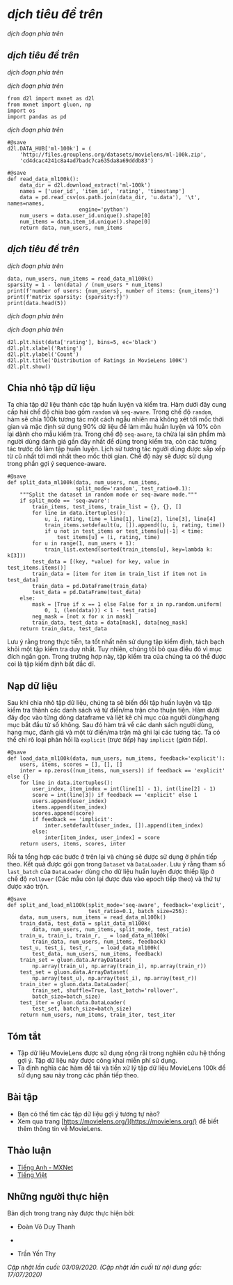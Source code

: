 <!-- ===================== Bắt đầu dịch Phần 1 ==================== -->

<!--
#  The MovieLens Dataset
-->

# *dịch tiêu đề trên*


<!--
There are a number of datasets that are available for recommendation research.
Amongst them, the [MovieLens](https://movielens.org/) dataset is probably one of the more popular ones.
MovieLens is a non-commercial web-based movie recommender system.
It is created in 1997 and run by GroupLens, a research lab at the University of Minnesota, in order to gather movie rating data for research purposes.
MovieLens data has been critical for several research studies including personalized recommendation and social psychology.
-->

*dịch đoạn phía trên*


<!--
## Getting the Data
-->

## *dịch tiêu đề trên*


<!--
The MovieLens dataset is hosted by the [GroupLens](https://grouplens.org/datasets/movielens/) website.
Several versions are available. We will use the MovieLens 100K dataset :cite:`Herlocker.Konstan.Borchers.ea.1999`.
This dataset is comprised of $100,000$ ratings, ranging from 1 to 5 stars, from 943 users on 1682 movies.
It has been cleaned up so that each user has rated at least 20 movies.
Some simple demographic information such as age, gender, genres for the users and items are also available.
We can download the [ml-100k.zip](http://files.grouplens.org/datasets/movielens/ml-100k.zip) and extract the `u.data` file, which contains all the $100,000$ ratings in the csv format.
There are many other files in the folder, a detailed description for each file can be found in the [README](http://files.grouplens.org/datasets/movielens/ml-100k-README.txt) file of the dataset.
-->

*dịch đoạn phía trên*


<!--
To begin with, let us import the packages required to run this section's experiments.
-->

*dịch đoạn phía trên*


```{.python .input  n=1}
from d2l import mxnet as d2l
from mxnet import gluon, np
import os
import pandas as pd
```


<!--
Then, we download the MovieLens 100k dataset and load the interactions as `DataFrame`.
-->

*dịch đoạn phía trên*


```{.python .input  n=2}
#@save
d2l.DATA_HUB['ml-100k'] = (
    'http://files.grouplens.org/datasets/movielens/ml-100k.zip',
    'cd4dcac4241c8a4ad7badc7ca635da8a69dddb83')

#@save
def read_data_ml100k():
    data_dir = d2l.download_extract('ml-100k')
    names = ['user_id', 'item_id', 'rating', 'timestamp']
    data = pd.read_csv(os.path.join(data_dir, 'u.data'), '\t', names=names,
                       engine='python')
    num_users = data.user_id.unique().shape[0]
    num_items = data.item_id.unique().shape[0]
    return data, num_users, num_items
```


<!--
## Statistics of the Dataset
-->

## *dịch tiêu đề trên*


<!--
Let us load up the data and inspect the first five records manually.
It is an effective way to learn the data structure and verify that they have been loaded properly.
-->

*dịch đoạn phía trên*


```{.python .input  n=3}
data, num_users, num_items = read_data_ml100k()
sparsity = 1 - len(data) / (num_users * num_items)
print(f'number of users: {num_users}, number of items: {num_items}')
print(f'matrix sparsity: {sparsity:f}')
print(data.head(5))
```


<!--
We can see that each line consists of four columns, including "user id" 1-943, "item id" 1-1682, "rating" 1-5 and "timestamp".
We can construct an interaction matrix of size $n \times m$, where $n$ and $m$ are the number of users and the number of items respectively.
This dataset only records the existing ratings, so we can also call it rating matrix and 
we will use interaction matrix and rating matrix interchangeably in case that the values of this matrix represent exact ratings.
Most of the values in the rating matrix are unknown as users have not rated the majority of movies.
We also show the sparsity of this dataset.
The sparsity is defined as `1 - number of nonzero entries / ( number of users * number of items)`.
Clearly, the interaction matrix is extremely sparse (i.e., sparsity = 93.695%).
Real world datasets may suffer from a greater extent of sparsity and has been a long-standing challenge in building recommender systems.
A viable solution is to use additional side information such as user/item features to alleviate the sparsity.
-->

*dịch đoạn phía trên*


<!--
We then plot the distribution of the count of different ratings.
As expected, it appears to be a normal distribution, with most ratings centered at 3-4.
-->

*dịch đoạn phía trên*


```{.python .input  n=4}
d2l.plt.hist(data['rating'], bins=5, ec='black')
d2l.plt.xlabel('Rating')
d2l.plt.ylabel('Count')
d2l.plt.title('Distribution of Ratings in MovieLens 100K')
d2l.plt.show()
```

<!-- ===================== Kết thúc dịch Phần 1 ===================== -->

<!-- ===================== Bắt đầu dịch Phần 2 ===================== -->

<!--
## Splitting the dataset
-->

## Chia nhỏ tập dữ liệu


<!--
We split the dataset into training and test sets.
The following function provides two split modes including `random` and `seq-aware`.
In the `random` mode, the function splits the 100k interactions randomly without considering timestamp 
and uses the 90% of the data as training samples and the rest 10% as test samples by default.
In the `seq-aware` mode, we leave out the item that a user rated most recently for test, and users' historical interactions as training set.
User historical interactions are sorted from oldest to newest based on timestamp.
This mode will be used in the sequence-aware recommendation section.
-->

Ta chia tập dữ liệu thành các tập huấn luyện và kiểm tra.
Hàm dưới đây cung cấp hai chế độ chia bao gồm `random` và `seq-aware`.
Trong chế độ `random`, hàm sẽ chia 100k tương tác một cách ngẫu nhiên mà không xét tới mốc thời gian
và mặc định sử dụng 90% dữ liệu để làm mẫu huẫn luyện và 10% còn lại dành cho mẫu kiểm tra.
Trong chế độ `seq-aware`, ta chừa lại sản phẩm mà người dùng đánh giá gần đây nhất để dùng trong kiểm tra, còn các tương tác trước đó làm tập huấn luyện.
Lịch sử tương tác người dùng được sắp xếp từ cũ nhất tới mới nhất theo mốc thời gian.
Chế độ này sẽ được sử dụng trong phần gợi ý sequence-aware.


```{.python .input  n=5}
#@save
def split_data_ml100k(data, num_users, num_items,
                      split_mode='random', test_ratio=0.1):
    """Split the dataset in random mode or seq-aware mode."""
    if split_mode == 'seq-aware':
        train_items, test_items, train_list = {}, {}, []
        for line in data.itertuples():
            u, i, rating, time = line[1], line[2], line[3], line[4]
            train_items.setdefault(u, []).append((u, i, rating, time))
            if u not in test_items or test_items[u][-1] < time:
                test_items[u] = (i, rating, time)
        for u in range(1, num_users + 1):
            train_list.extend(sorted(train_items[u], key=lambda k: k[3]))
        test_data = [(key, *value) for key, value in test_items.items()]
        train_data = [item for item in train_list if item not in test_data]
        train_data = pd.DataFrame(train_data)
        test_data = pd.DataFrame(test_data)
    else:
        mask = [True if x == 1 else False for x in np.random.uniform(
            0, 1, (len(data))) < 1 - test_ratio]
        neg_mask = [not x for x in mask]
        train_data, test_data = data[mask], data[neg_mask]
    return train_data, test_data
```


<!--
Note that it is good practice to use a validation set in practice, apart from only a test set.
However, we omit that for the sake of brevity.
In this case, our test set can be regarded as our held-out validation set.
-->

Lưu ý rằng trong thực tiễn, ta tốt nhất nên sử dụng tập kiểm định, tách bạch khỏi một tập kiểm tra duy nhất.
Tuy nhiên, chúng tôi bỏ qua điều đó vì mục đích ngắn gọn. 
Trong trường hợp này, tập kiểm tra của chúng ta có thể được coi là tập kiểm định bất đắc dĩ.


<!--
## Loading the data
-->

## Nạp dữ liệu


<!--
After dataset splitting, we will convert the training set and test set into lists and dictionaries/matrix for the sake of convenience.
The following function reads the dataframe line by line and enumerates the index of users/items start from zero.
The function then returns lists of users, items, ratings and a dictionary/matrix that records the interactions.
We can specify the type of feedback to either `explicit` or `implicit`.
-->

Sau khi chia nhỏ tập dữ liệu, chúng ta sẽ biến đổi tập huấn luyện và tập kiểm tra thành các danh sách và từ điển/ma trận cho thuận tiện.
Hàm dưới đây đọc vào từng dòng dataframe và liệt kê chỉ mục của người dùng/hạng mục bắt đầu từ số không.
Sau đó hàm trả về các danh sách người dùng, hạng mục, đánh giá và một từ điển/ma trận mà ghi lại các tương tác. 
Ta có thể chỉ rõ loại phản hồi là `explicit` (*trực tiếp*) hay `implicit` (*gián tiếp*).


```{.python .input  n=6}
#@save
def load_data_ml100k(data, num_users, num_items, feedback='explicit'):
    users, items, scores = [], [], []
    inter = np.zeros((num_items, num_users)) if feedback == 'explicit' else {}
    for line in data.itertuples():
        user_index, item_index = int(line[1] - 1), int(line[2] - 1)
        score = int(line[3]) if feedback == 'explicit' else 1
        users.append(user_index)
        items.append(item_index)
        scores.append(score)
        if feedback == 'implicit':
            inter.setdefault(user_index, []).append(item_index)
        else:
            inter[item_index, user_index] = score
    return users, items, scores, inter
```


<!--
Afterwards, we put the above steps together and it will be used in the next section.
The results are wrapped with `Dataset` and `DataLoader`.
Note that the `last_batch` of `DataLoader` for training data is set to the `rollover` mode 
(The remaining samples are rolled over to the next epoch.) and orders are shuffled.
-->

Rồi ta tổng hợp các bước ở trên lại và chúng sẽ được sử dụng ở phần tiếp theo.
Kết quả được gói gọn trong `Dataset` và `DataLoader`.
Lưu ý rằng tham số `last_batch` của `DataLoader` dùng cho dữ liệu huấn luyện được thiếp lập ở chế độ `rollover`
(Các mẫu còn lại được đưa vào epoch tiếp theo) và thứ tự được xáo trộn.


```{.python .input  n=7}
#@save
def split_and_load_ml100k(split_mode='seq-aware', feedback='explicit',
                          test_ratio=0.1, batch_size=256):
    data, num_users, num_items = read_data_ml100k()
    train_data, test_data = split_data_ml100k(
        data, num_users, num_items, split_mode, test_ratio)
    train_u, train_i, train_r, _ = load_data_ml100k(
        train_data, num_users, num_items, feedback)
    test_u, test_i, test_r, _ = load_data_ml100k(
        test_data, num_users, num_items, feedback)
    train_set = gluon.data.ArrayDataset(
        np.array(train_u), np.array(train_i), np.array(train_r))
    test_set = gluon.data.ArrayDataset(
        np.array(test_u), np.array(test_i), np.array(test_r))
    train_iter = gluon.data.DataLoader(
        train_set, shuffle=True, last_batch='rollover',
        batch_size=batch_size)
    test_iter = gluon.data.DataLoader(
        test_set, batch_size=batch_size)
    return num_users, num_items, train_iter, test_iter
```

## Tóm tắt

<!--
* MovieLens datasets are widely used for recommendation research. It is public available and free to use.
* We define functions to download and preprocess the MovieLens 100k dataset for further use in later sections.
-->

* Tập dữ liệu MovieLens được sử dụng rộng rãi trong nghiên cứu hệ thống gợi ý. Tập dữ liệu này được công khai miễn phí sử dụng.
* Ta định nghĩa các hàm để tải và tiền xử lý tập dữ liệu MovieLens 100k để sử dụng sau này trong các phần tiếp theo.


## Bài tập

<!--
* What other similar recommendation datasets can you find?
* Go through the [https://movielens.org/](https://movielens.org/) site for more information about MovieLens.
-->

* Bạn có thể tìm các tập dữ liệu gợi ý tương tự nào?
* Xem qua trang [https://movielens.org/](https://movielens.org/) để biết thêm thông tin về MovieLens.

<!-- ===================== Kết thúc dịch Phần 2 ===================== -->

## Thảo luận
* [Tiếng Anh - MXNet](https://discuss.d2l.ai/t/399)
* [Tiếng Việt](https://forum.machinelearningcoban.com/c/d2l)


## Những người thực hiện
Bản dịch trong trang này được thực hiện bởi:
<!--
Tác giả của mỗi Pull Request điền tên mình và tên những người review mà bạn thấy
hữu ích vào từng phần tương ứng. Mỗi dòng một tên, bắt đầu bằng dấu `*`.

Tên đầy đủ của các reviewer có thể được tìm thấy tại https://github.com/aivivn/d2l-vn/blob/master/docs/contributors_info.md
-->

* Đoàn Võ Duy Thanh
<!-- Phần 1 -->
* 

<!-- Phần 2 -->
* Trần Yến Thy

*Cập nhật lần cuối: 03/09/2020. (Cập nhật lần cuối từ nội dung gốc: 17/07/2020)*
